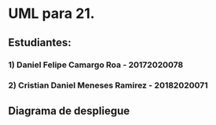 # UML para 21.

## Estudiantes:

### 1) Daniel Felipe Camargo Roa - 20172020078
### 2) Cristian Daniel Meneses Ramirez - 20182020071

## Diagrama de despliegue
